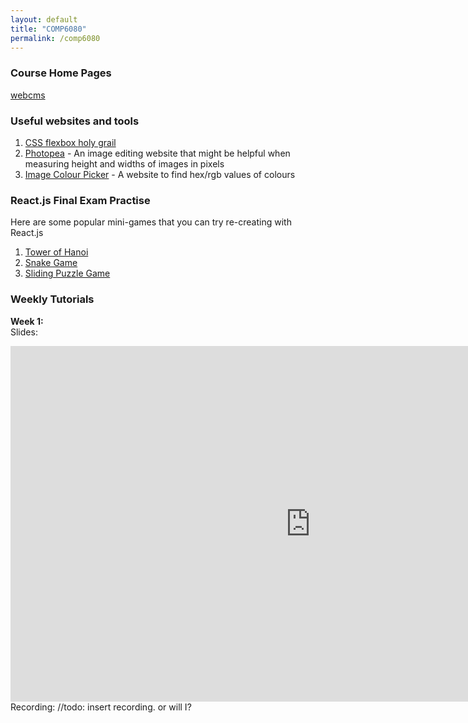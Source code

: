 ```yaml
---
layout: default
title: "COMP6080"
permalink: /comp6080
---
```


### Course Home Pages 
[webcms](https://webcms3.cse.unsw.edu.au/COMP6080/21T3/)

### Useful websites and tools
1. [CSS flexbox holy grail](https://css-tricks.com/snippets/css/a-guide-to-flexbox/)
2. [Photopea](https://www.photopea.com/) - An image editing website that might be helpful when measuring height and widths of images in pixels
3. [Image Colour Picker](https://imagecolorpicker.com/en) - A website to find hex/rgb values of colours

### React.js Final Exam Practise
Here are some popular mini-games that you can try re-creating with React.js
1. [Tower of Hanoi](https://www.mathsisfun.com/games/towerofhanoi.html)
3. [Snake Game](https://codepen.io/anh194/pen/LwVbew)
4. [Sliding Puzzle Game](https://codepen.io/unindented/pen/QNWdRQ)

### Weekly Tutorials

**Week 1:**   
Slides:  
<iframe src="https://docs.google.com/presentation/d/e/2PACX-1vTUUnNlAxzcyj6XGX69tHj3YhyFQdxcJdSwSQWpPDwTJCWNVPAqeVSLixlJxXNB0SH-7e1tHhX0axEY/embed?start=false&loop=false&delayms=3000" frameborder="0" width="960" height="569" allowfullscreen="true" mozallowfullscreen="true" webkitallowfullscreen="true"></iframe>
Recording: //todo: insert recording. or will I?  




